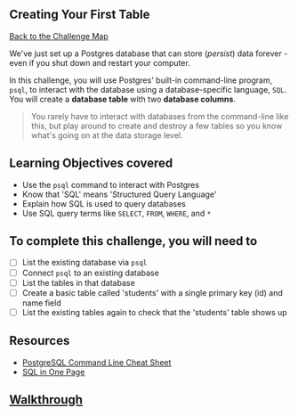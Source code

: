 ## Creating Your First Table

[Back to the Challenge Map](00_challenge_map.md)

We've just set up a Postgres database that can store (_persist_) data forever - even if you shut down and restart your computer.

In this challenge, you will use Postgres' built-in command-line program, `psql`, to interact with the database using a database-specific language, `SQL`. You will create a **database table** with two **database columns**.

> You rarely have to interact with databases from the command-line like this, but play around to create and destroy a few tables so you know what's going on at the data storage level.

## Learning Objectives covered

* Use the `psql` command to interact with Postgres
* Know that 'SQL' means 'Structured Query Language'
* Explain how SQL is used to query databases
* Use SQL query terms like `SELECT`, `FROM`, `WHERE`, and `*`

## To complete this challenge, you will need to

- [ ] List the existing database via `psql`
- [ ] Connect `psql` to an existing database
- [ ] List the tables in that database
- [ ] Create a basic table called 'students' with a single primary key (id) and name field
- [ ] List the existing tables again to check that the 'students' table shows up

## Resources

* [PostgreSQL Command Line Cheat Sheet](http://blog.jasonmeridth.com/posts/postgresql-command-line-cheat-sheet/)
* [SQL in One Page](http://www.cheat-sheets.org/sites/sql.su/)

## [Walkthrough](walkthroughs/04.md)
